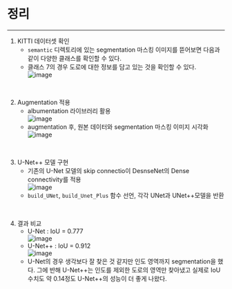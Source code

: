 # 정리
---
1. KITTI 데이터셋 확인
    - ```semantic``` 디렉토리에 있는 segmentation 마스킹 이미지를 뜯어보면 다음과 같이 다양한 클래스를 확인할 수 있다.
    - 클래스 7의 경우 도로에 대한 정보를 담고 있는 것을 확인할 수 있다.  
        ![image](https://user-images.githubusercontent.com/48716219/98630838-5a5f6a80-235f-11eb-943d-2b2e90066916.png)  
        

<br>  

2. Augmentation 적용
    - albumentation 라이브러리 활용  
        ![image](https://user-images.githubusercontent.com/48716219/98632834-998fba80-2363-11eb-847a-acd1466f990f.png)  
    - augmentation 후, 원본 데이터와 segmentation 마스킹 이미지 시각화  
        ![image](https://user-images.githubusercontent.com/48716219/98636009-50426980-2369-11eb-9d50-6c92c993484f.png)

<br>  

3. U-Net++ 모델 구현
    - 기존의 U-Net 모델의 skip connectio이  DesnseNet의 Dense connectivity를 적용  
        ![image](https://user-images.githubusercontent.com/48716219/98207024-59ed5b00-1f7e-11eb-8bee-9daec27ddb62.png)
    -  ```build_UNet```, ```build_Unet_Plus``` 함수 선언, 각각 UNet과 UNet++모델을 반환  
    

<br>  

4. 결과 비교
    - U-Net : IoU = 0.777  
        ![image](https://user-images.githubusercontent.com/48716219/98636812-e4610080-236a-11eb-8553-a53abd117b67.png)
    - U-Net++ : IoU = 0.912  
        ![image](https://user-images.githubusercontent.com/48716219/98636993-2db15000-236b-11eb-8cc8-31fa08955a9a.png)
    - U-Net의 경우 생각보다 잘 찾은 것 같지만 인도 영역까지 segmentation을 했다. 그에 반해 U-Net++는 인도를 제외한 도로의 영역만 찾아냈고 실제로 IoU수치도 약 0.14정도 U-Net++의 성능이 더 좋게 나왔다.